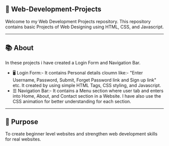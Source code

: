 ## 🎯 Web-Development-Projects

Welcome to my Web Development Projects repository.
This repository contains basic Projects of Web Designing using HTML, CSS, and Javascript.


---


## 📚 About

In these projects i have created a Login Form and Navigation Bar.

- 🖥️ Login Form:- It contains Personal details cloumn like:- "Enter Username, Password, Submit, Forget Password link and Sign up link" etc.
  It created by using simple HTML Tags, CSS styling, and Javascript. 
- ☰ Navigation Bar:- It contains a Menu section where user tab and enters into Home, About, and Contact section in a Website. I have also use the CSS animation for better
  understanding for each section.


---


## 🚀 Purpose

To create beginner level websites and strengthen web development skills for real websites. 

  
